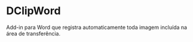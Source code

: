 DClipWord
=========

Add-in para Word que registra automaticamente toda imagem incluída na área de transferência.

